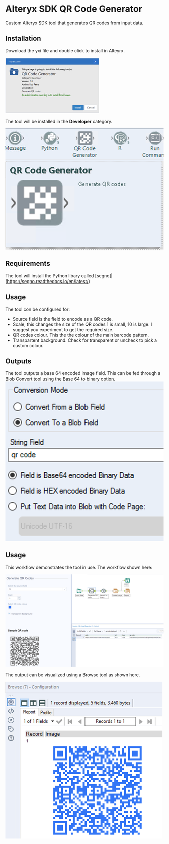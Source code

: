 # Alteryx SDK QR Code Generator

Custom Alteryx SDK tool that generates QR codes from input data.

## Installation
Download the yxi file and double click to install in Alteyrx. 

<img src="https://github.com/bobpeers/Alteryx_SDK_QR_Code_Generator/blob/main/images/qr_install.png" width="300" alt="QR Codes Install Dialog">

The tool will be installed in the __Developer__ category.

<img src="https://github.com/bobpeers/Alteryx_SDK_QR_Code_Generator/blob/main/images/qr_toolbar.png" alt="QR Codes Install Toolbar">

## Requirements

The tool will install the Python libary called [segno]|(https://segno.readthedocs.io/en/latest/)

## Usage
The tool con be configured for:

- Source field is the field to encode as a QR code.
- Scale, this changes the size of the QR codes 1 is small, 10 is large. I suggest you experiment to get the required size.
- QR codes colour. This the the colour of the main barcode pattern.
- Transpartent background. Check for transparent or uncheck to pick a custom colour.

## Outputs
The tool outputs a base 64 encoded image field. This can be fed through a Blob Convert tool using the Base 64 to binary option.
<img src="https://github.com/bobpeers/Alteryx_SDK_QR_Code_Generator/blob/main/images/blob_convert.png" width="1000" alt="QR Codes workflow">

## Usage
This workflow demonstrates the tool in use. The workflow shown here:

<img src="https://github.com/bobpeers/Alteryx_SDK_QR_Code_Generator/blob/main/images/qr_workflow.png" width="1000" alt="QR Codes workflow">

The output can be visualized using a Browse tool as shown here.

<img src="https://github.com/bobpeers/Alteryx_SDK_QR_Code_Generator/blob/main/images/qr_output.png" width="500" alt="QR Codes output">

